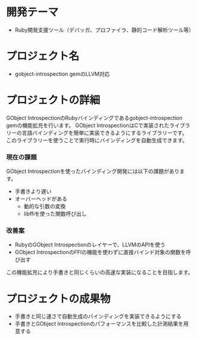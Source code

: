 # 開発テーマ

- Ruby開発支援ツール（デバッガ、プロファイラ、静的コード解析ツール等）

# プロジェクト名

- gobject-introspection gemのLLVM対応

# プロジェクトの詳細

GObject IntrospectionのRubyバインディングであるgobject-introspection gemの機能拡充を行います。
GObject IntrospectionはCで実装されたライブラリーの言語バインディングを簡単に実装できるようにするライブラリーです。
このライブラリーを使うことで実行時にバインディングを自動生成できます。

### 現在の課題

GObject Introspectionを使ったバインディング開発には以下の課題があります。

- 手書きより遅い
- オーバーヘッドがある
  - 動的な引数の変換
  - libffiを使った関数呼び出し

### 改善案

- RubyのGObject Introspectionのレイヤーで、LLVMのAPIを使う
- GObject IntrospectionのFFIの機能を使わずに直接バインド対象の関数を呼び出す

この機能拡充により手書きと同じくらいの高速な実装になることを目指します。

# プロジェクトの成果物

- 手書きと同じ速さで自動生成のバインディングを実装できるようにする
- 手書きとGObject Introspectionのパフォーマンスを比較した計測結果を用意する
